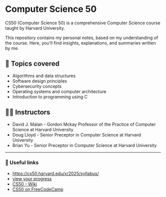 # Computer Science 50 
CS50 (Computer Science 50) is a comprehensive Computer Science course taught by Harvard University.

This repository contains my personal notes, based on my understanding of the course. Here, you'll find insights, explanations, and summaries written by me.

## 📌 Topics covered
- Algorithms and data structures
- Software design principles
- Cybersecurity concepts
- Operating systems and computer architecture
- Introduction to programming using C

## 🧑‍🏫 Instructors
- David J. Malan - Gordon Mckay Professor of the Practice of Computer Science at Harvard University
- Doug Lloyd - Senior Preceptor in Computer Science at Harvard University
- Brian Yu - Senior Preceptor in Computer Science at Harvard University


-------------------

### 🔗 Useful links
+ https://cs50.harvard.edu/x/2025/syllabus/
+ [view your progress](https://cs50.me/cs50x)
+ [CS50 - Wiki](https://en.wikipedia.org/wiki/CS50)
+ [CS50 on FreeCodeCamp](https://www.freecodecamp.org/news/harvard-cs50/)

